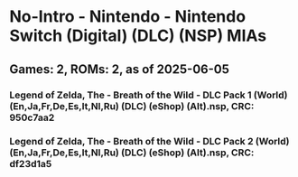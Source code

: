 # No-Intro - Nintendo - Nintendo Switch (Digital) (DLC) (NSP) MIAs
## Games: 2, ROMs: 2, as of 2025-06-05

### Legend of Zelda, The - Breath of the Wild - DLC Pack 1 (World) (En,Ja,Fr,De,Es,It,Nl,Ru) (DLC) (eShop) (Alt).nsp, CRC: 950c7aa2
### Legend of Zelda, The - Breath of the Wild - DLC Pack 2 (World) (En,Ja,Fr,De,Es,It,Nl,Ru) (DLC) (eShop) (Alt).nsp, CRC: df23d1a5
